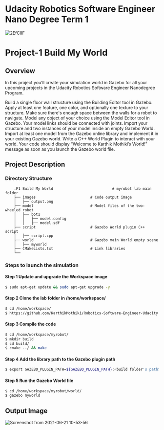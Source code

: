 # Udacity Robotics Software Engineer Nano Degree Term 1
![2EfCIIF](https://user-images.githubusercontent.com/62557178/122722014-e3903580-d28e-11eb-96d3-9a03ede84a3a.png)

# Project-1 Build My World

## Overview
In this project you'll create your simulation world in Gazebo for all your upcoming projects in the Udacity Robotics Software Engineer Nanodegree Program.

Build a single floor wall structure using the Building Editor tool in Gazebo. Apply at least one feature, one color, and optionally one texture to your structure. Make sure there's enough space between the walls for a robot to navigate.
Model any object of your choice using the Model Editor tool in Gazebo. Your model links should be connected with joints.
Import your structure and two instances of your model inside an empty Gazebo World.
Import at least one model from the Gazebo online library and implement it in your existing Gazebo world.
Write a C++ World Plugin to interact with your world. Your code should display “Welcome to Karthik Mothiki’s World!” message as soon as you launch the Gazebo world file.

## Project Description

### Directory Structure
```
    .P1 Build My World                           # myrobot lab main folder 
    ├── images                         # Code output image                   
    │   ├── output.png
    ├── model                          # Model files of the two-wheeled robot
    │   ├── bot1
    │   │   ├── model.config
    │   │   ├── model.sdf
    ├── script                         # Gazebo World plugin C++ script      
    │   ├── script.cpp
    ├── world                          # Gazebo main World empty scene
    │   ├── myworld
    ├── CMakeLists.txt                 # Link libraries 
    └──                              
```

### Steps to launch the simulation

#### Step 1 Update and upgrade the Workspace image
```sh
$ sudo apt-get update && sudo apt-get upgrade -y
```

#### Step 2 Clone the lab folder in /home/workspace/
```sh
$ cd /home/workspace/
$ https://github.com/KarthikMothiki/Robotics-Software-Engineer-Udacity.git
```

#### Step 3 Compile the code
```sh
$ cd /home/workspace/myrobot/
$ mkdir build
$ cd build/
$ cmake ../ && make
```

#### Step 4 Add the library path to the Gazebo plugin path  
```sh
$ export GAZEBO_PLUGIN_PATH=${GAZEBO_PLUGIN_PATH}:<build folder's path>
```

#### Step 5 Run the Gazebo World file  
```sh
$ cd /home/workspace/myrobot/world/
$ gazebo myworld
```

## Output Image
![Screenshot from 2021-06-21 10-53-56](https://user-images.githubusercontent.com/62557178/122721328-28679c80-d28e-11eb-9dcd-a8f12ab6aac1.png)
